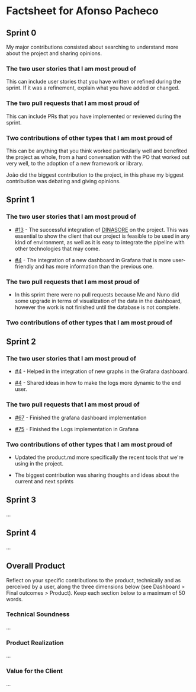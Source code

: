 # Factsheet for Afonso Pacheco

## Sprint 0

My major contributions consisted about searching to understand more about the project and sharing opinions.


### The two user stories that I am most proud of

This can include user stories that you have written or refined during the sprint. If it was a refinement, explain what you have added or changed.

### The two pull requests that I am most proud of

This can include PRs that you have implemented or reviewed during the sprint.

### Two contributions of other types that I am most proud of

This can be anything that you think worked particularly well and benefited the project as whole, from a hard conversation with the PO that worked out very well, to the adoption of a new framework or library. 

João did the biggest contribution to the project, in this phase my biggest contribution was debating and giving opinions.

## Sprint 1

### The two user stories that I am most proud of

- [#13](https://github.com/FEUP-MEIC-DS-2023-1MEIC06/DS-Project/issues/13) - The successful integration of [DINASORE](https://github.com/FEUP-MEIC-DS-2023-1MEIC06/DS-Project/issues/13) on the project. This was essential to show the client that our project is feasible to be used in any kind of environment, as well as it is easy to integrate the pipeline with other technologies that may come.

- [#4](https://github.com/FEUP-MEIC-DS-2023-1MEIC06/DS-Project/issues/4) - The integration of a new dashboard in Grafana that is more user-friendly and has more information than the previous one.


### The two pull requests that I am most proud of

- In this sprint there were no pull requests because Me and Nuno did some upgrade in terms of visualization of the data in the dashboard, however the work is not finished until the database is not complete.


### Two contributions of other types that I am most proud of


## Sprint 2

### The two user stories that I am most proud of

- [#4](https://github.com/FEUP-MEIC-DS-2023-1MEIC06/DS-Project/issues/4) - Helped in the integration of new graphs in the Grafana dashboard.

- [#4](https://github.com/FEUP-MEIC-DS-2023-1MEIC06/DS-Project/issues/4) - Shared ideas in how to make the logs more dynamic to the end user.

### The two pull requests that I am most proud of

- [#67](https://github.com/FEUP-MEIC-DS-2023-1MEIC06/DS-Project/pull/67) - Finished the grafana dashboard implementation

- [#75](https://github.com/FEUP-MEIC-DS-2023-1MEIC06/DS-Project/pull/75) - Finished the Logs implementation in Grafana

### Two contributions of other types that I am most proud of
- Updated the product.md more specifically the recent tools that we're using in the project.
  
- The biggest contribution was sharing thoughts and ideas about the current and next sprints 


## Sprint 3

...


## Sprint 4

...


## Overall Product

Reflect on your specific contributions to the product, technically and as perceived by a user, along the three dimensions below (see Dashboard > Final outcomes > Product). Keep each section below to a maximum of 50 words.


### Technical Soundness

...


### Product Realization

...


### Value for the Client

...
